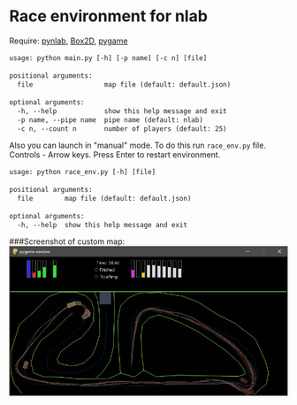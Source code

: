 # Race environment for nlab

Require: [pynlab](https://github.com/Apostol3/pynlab),
[Box2D](https://github.com/pybox2d/pybox2d),
[pygame](http://www.pygame.org/download.shtml)

````
usage: python main.py [-h] [-p name] [-c n] [file]

positional arguments:
  file                  map file (default: default.json)

optional arguments:
  -h, --help            show this help message and exit
  -p name, --pipe name  pipe name (default: nlab)
  -c n, --count n       number of players (default: 25)

````

Also you can launch in "manual" mode. To do this run `race_env.py` file.
Controls - Arrow keys. Press Enter to restart environment.

````
usage: python race_env.py [-h] [file]

positional arguments:
  file        map file (default: default.json)

optional arguments:
  -h, --help  show this help message and exit
````

###Screenshot of custom map:
![screenshot](./screenshot.png)